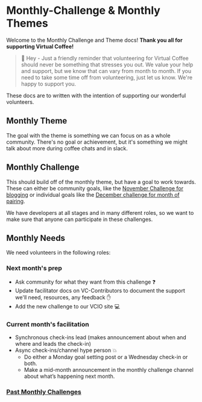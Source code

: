 # Monthly-Challenge & Monthly Themes

Welcome to the Monthly Challenge and Theme docs! **Thank you all for supporting Virtual Coffee!**

> :triangular_flag_on_post: Hey - Just a friendly reminder that volunteering for Virtual Coffee should never be something that stresses you out. We value your help and support, but we know that can vary from month to month. If you need to take some time off from volunteering, just let us know. We're happy to support you.

These docs are to written with the intention of supporting our wonderful volunteers.

## Monthly Theme

The goal with the theme is something we can focus on as a whole community. There's no goal or achievement, but it's something we might talk about more during coffee chats and in slack.

## Monthly Challenge

This should build off of the monthly theme, but have a goal to work towards. These can either be community goals, like the [November Challenge for blogging](https://virtualcoffee.io/monthlychallenges/nov-2020/) or individual goals like the [December challenge for month of pairing](https://virtualcoffee.io/monthlychallenges/dec-2020/).

We have developers at all stages and in many different roles, so we want to make sure that anyone can participate in these challenges.

## Monthly Needs

We need volunteers in the following roles:

### Next month's prep

- Ask community for what they want from this challenge :question:
- Update facilitator docs on VC-Contributors to document the support we'll need, resources, any feedback :hand:
- Add the new challenge to our VCIO site :computer:

### Current month's facilitation

- Synchronous check-ins lead (makes announcement about when and where and leads the check-in)
- Async check-ins/channel hype person :boom:
  - Do either a Monday goal setting post or a Wednesday check-in or both.
  - Make a mid-month announcement in the monthly challenge channel about what’s happening next month.

### [Past Monthly Challenges](https://virtualcoffee.io/monthlychallenges/)
